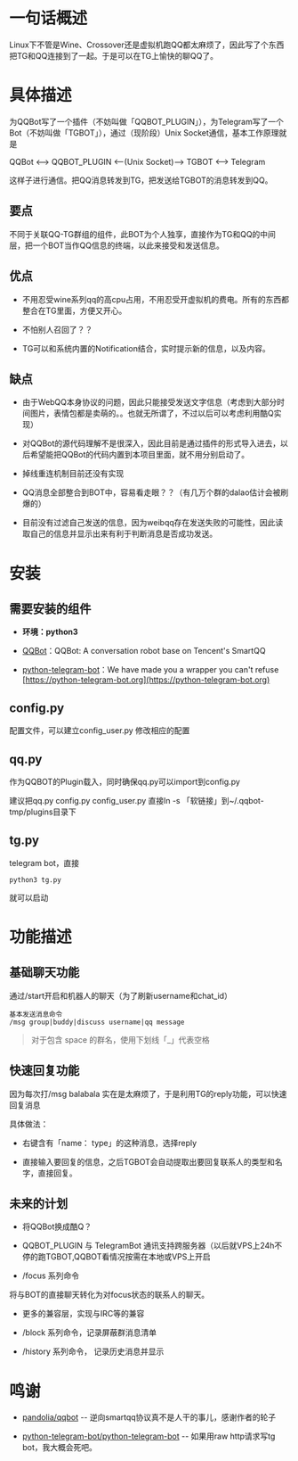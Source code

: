 # 一句话概述

Linux下不管是Wine、Crossover还是虚拟机跑QQ都太麻烦了，因此写了个东西把TG和QQ连接到了一起。于是可以在TG上愉快的聊QQ了。

# 具体描述

为QQBot写了一个插件（不妨叫做「QQBOT_PLUGIN」），为Telegram写了一个Bot（不妨叫做「TGBOT」），通过（现阶段）Unix Socket通信，基本工作原理就是

QQBot <--> QQBOT_PLUGIN <--(Unix Socket)--> TGBOT <--> Telegram

这样子进行通信。把QQ消息转发到TG，把发送给TGBOT的消息转发到QQ。

## 要点

不同于关联QQ-TG群组的组件，此BOT为个人独享，直接作为TG和QQ的中间层，把一个BOT当作QQ信息的终端，以此来接受和发送信息。

## 优点

- 不用忍受wine系列qq的高cpu占用，不用忍受开虚拟机的费电。所有的东西都整合在TG里面，方便又开心。

- 不怕别人召回了？？

- TG可以和系统内置的Notification结合，实时提示新的信息，以及内容。

## 缺点

- 由于WebQQ本身协议的问题，因此只能接受发送文字信息（考虑到大部分时间图片，表情包都是卖萌的。。也就无所谓了，不过以后可以考虑利用酷Q实现）

- 对QQBot的源代码理解不是很深入，因此目前是通过插件的形式导入进去，以后希望能把QQBot的代码内置到本项目里面，就不用分别启动了。

- 掉线重连机制目前还没有实现

- QQ消息全部整合到BOT中，容易看走眼？？（有几万个群的dalao估计会被刷爆的）

- 目前没有过滤自己发送的信息，因为weibqq存在发送失败的可能性，因此读取自己的信息并显示出来有利于判断消息是否成功发送。

# 安装

## 需要安装的组件

- **环境：python3**

- [QQBot](https://github.com/pandolia/qqbot)：QQBot: A conversation robot base on Tencent's SmartQQ

- [python-telegram-bot](https://github.com/python-telegram-bot/python-telegram-bot)：We have made you a wrapper you can't refuse [https://python-telegram-bot.org](https://python-telegram-bot.org)

## config.py

配置文件，可以建立config_user.py 修改相应的配置

## qq.py

作为QQBOT的Plugin载入，同时确保qq.py可以import到config.py

建议把qq.py config.py config_user.py 直接ln -s 「软链接」到~/.qqbot-tmp/plugins目录下

## tg.py

telegram bot，直接
```
python3 tg.py
```
就可以启动

# 功能描述

## 基础聊天功能

通过/start开启和机器人的聊天（为了刷新username和chat_id）
```
基本发送消息命令
/msg group|buddy|discuss username|qq message
```

> 对于包含 space 的群名，使用下划线「_」代表空格

## 快速回复功能

因为每次打/msg balabala 实在是太麻烦了，于是利用TG的reply功能，可以快速回复消息

具体做法：

- 右键含有「name： type」的这种消息，选择reply

- 直接输入要回复的信息，之后TGBOT会自动提取出要回复联系人的类型和名字，直接回复。

## 未来的计划

- 将QQBot换成酷Q？

- QQBOT_PLUGIN 与 TelegramBot 通讯支持跨服务器（以后就VPS上24h不停的跑TGBOT,QQBOT看情况按需在本地或VPS上开启

- /focus 系列命令

 将与BOT的直接聊天转化为对focus状态的联系人的聊天。

- 更多的兼容层，实现与IRC等的兼容

- /block 系列命令，记录屏蔽群消息清单

- /history 系列命令， 记录历史消息并显示

# 鸣谢

- [pandolia/qqbot](https://github.com/pandolia/qqbot) -- 逆向smartqq协议真不是人干的事儿，感谢作者的轮子

- [python-telegram-bot/python-telegram-bot](https://github.com/python-telegram-bot/python-telegram-bot) -- 如果用raw http请求写tg bot，我大概会死吧。
